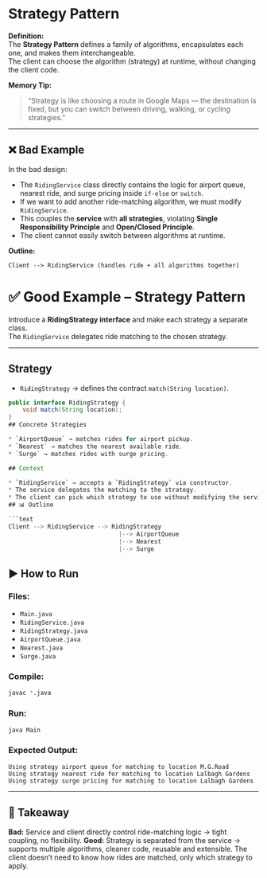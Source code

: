 # Strategy Pattern

**Definition:**  
The **Strategy Pattern** defines a family of algorithms, encapsulates each one, and makes them interchangeable.  
The client can choose the algorithm (strategy) at runtime, without changing the client code.

**Memory Tip:**

> “Strategy is like choosing a route in Google Maps — the destination is fixed, but you can switch between driving, walking, or cycling strategies.”

---

## ❌ Bad Example

In the bad design:

* The `RidingService` class directly contains the logic for airport queue, nearest ride, and surge pricing inside `if-else` or `switch`.
* If we want to add another ride-matching algorithm, we must modify `RidingService`.
* This couples the **service** with **all strategies**, violating **Single Responsibility Principle** and **Open/Closed Principle**.
* The client cannot easily switch between algorithms at runtime.

**Outline:**

```text
Client --> RidingService (handles ride + all algorithms together)
```
# ✅ Good Example – Strategy Pattern

Introduce a **RidingStrategy interface** and make each strategy a separate class.  
The `RidingService` delegates ride matching to the chosen strategy.

---

## Strategy

* `RidingStrategy` → defines the contract `match(String location)`.

```java
public interface RidingStrategy {
    void match(String location);
}
## Concrete Strategies

* `AirportQueue` → matches rides for airport pickup.  
* `Nearest` → matches the nearest available ride.  
* `Surge` → matches rides with surge pricing.

## Context

* `RidingService` → accepts a `RidingStrategy` via constructor.  
* The service delegates the matching to the strategy.  
* The client can pick which strategy to use without modifying the service.
## 📊 Outline

```text
Client --> RidingService --> RidingStrategy
                               |--> AirportQueue
                               |--> Nearest
                               |--> Surge
```
## ▶️ How to Run

### Files:

* `Main.java`  
* `RidingService.java`  
* `RidingStrategy.java`  
* `AirportQueue.java`  
* `Nearest.java`  
* `Surge.java`  

### Compile:

```bash
javac *.java
```

### Run:

```bash
java Main
```

### Expected Output:
```text
Using strategy airport queue for matching to location M.G.Road
Using strategy nearest ride for matching to location Lalbagh Gardens
Using strategy surge pricing for matching to location Lalbagh Gardens
```
---

## 🔑 Takeaway

**Bad:** Service and client directly control ride-matching logic → tight coupling, no flexibility.
**Good:** Strategy is separated from the service → supports multiple algorithms, cleaner code, reusable and extensible. The client doesn’t need to know how rides are matched, only which strategy to apply.